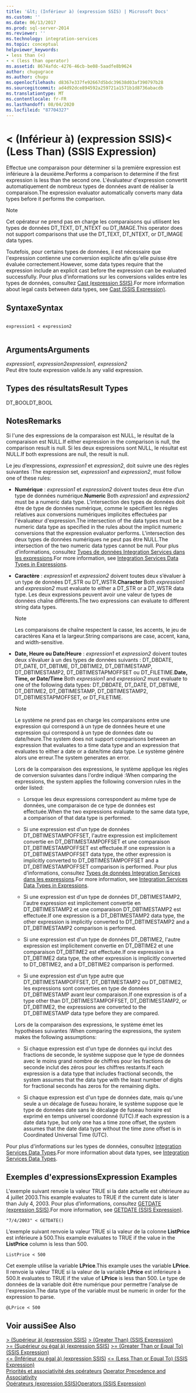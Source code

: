 ```yaml
---
title: '&lt; (Inférieur à) (expression SSIS) | Microsoft Docs'
ms.custom: ''
ms.date: 06/13/2017
ms.prod: sql-server-2014
ms.reviewer: ''
ms.technology: integration-services
ms.topic: conceptual
helpviewer_keywords:
- less than (<)
- < (less than operator)
ms.assetid: 8674afdc-4276-46cb-be08-5aadfe8b9624
author: chugugrace
ms.author: chugu
ms.openlocfilehash: d8367e337fe92667d5bdc39638d03af390797b28
ms.sourcegitcommit: ad4d92dce894592a259721a1571b1d8736abacdb
ms.translationtype: MT
ms.contentlocale: fr-FR
ms.lasthandoff: 08/04/2020
ms.locfileid: "87704327"
---
```

# <a name="lt-less-than-ssis-expression"></a><span data-ttu-id="4d71e-102">&lt; (Inférieur à) (expression SSIS)</span><span class="sxs-lookup"><span data-stu-id="4d71e-102">&lt; (Less Than) (SSIS Expression)</span></span>
  <span data-ttu-id="4d71e-103">Effectue une comparaison pour déterminer si la première expression est inférieure à la deuxième.</span><span class="sxs-lookup"><span data-stu-id="4d71e-103">Performs a comparison to determine if the first expression is less than the second one.</span></span> <span data-ttu-id="4d71e-104">L'évaluateur d'expression convertit automatiquement de nombreux types de données avant de réaliser la comparaison.</span><span class="sxs-lookup"><span data-stu-id="4d71e-104">The expression evaluator automatically converts many data types before it performs the comparison.</span></span>  
  
> [!NOTE]  
>  <span data-ttu-id="4d71e-105">Cet opérateur ne prend pas en charge les comparaisons qui utilisent les types de données DT_TEXT, DT_NTEXT ou DT_IMAGE.</span><span class="sxs-lookup"><span data-stu-id="4d71e-105">This operator does not support comparisons that use the DT_TEXT, DT_NTEXT, or DT_IMAGE data types.</span></span>  
  
 <span data-ttu-id="4d71e-106">Toutefois, pour certains types de données, il est nécessaire que l'expression contienne une conversion explicite afin qu'elle puisse être évaluée correctement.</span><span class="sxs-lookup"><span data-stu-id="4d71e-106">However, some data types require that the expression include an explicit cast before the expression can be evaluated successfully.</span></span> <span data-ttu-id="4d71e-107">Pour plus d’informations sur les conversions valides entre les types de données, consultez [Cast &#40;expression SSIS&#41;](cast-ssis-expression.md).</span><span class="sxs-lookup"><span data-stu-id="4d71e-107">For more information about legal casts between data types, see [Cast &#40;SSIS Expression&#41;](cast-ssis-expression.md).</span></span>  
  
## <a name="syntax"></a><span data-ttu-id="4d71e-108">Syntaxe</span><span class="sxs-lookup"><span data-stu-id="4d71e-108">Syntax</span></span>  
  
```  
  
expression1 < expression2  
  
```  
  
## <a name="arguments"></a><span data-ttu-id="4d71e-109">Arguments</span><span class="sxs-lookup"><span data-stu-id="4d71e-109">Arguments</span></span>  
 <span data-ttu-id="4d71e-110">*expression1, expression2*</span><span class="sxs-lookup"><span data-stu-id="4d71e-110">*expression1, expression2*</span></span>  
 <span data-ttu-id="4d71e-111">Peut être toute expression valide.</span><span class="sxs-lookup"><span data-stu-id="4d71e-111">Is any valid expression.</span></span>  
  
## <a name="result-types"></a><span data-ttu-id="4d71e-112">Types des résultats</span><span class="sxs-lookup"><span data-stu-id="4d71e-112">Result Types</span></span>  
 <span data-ttu-id="4d71e-113">DT_BOOL</span><span class="sxs-lookup"><span data-stu-id="4d71e-113">DT_BOOL</span></span>  
  
## <a name="remarks"></a><span data-ttu-id="4d71e-114">Notes</span><span class="sxs-lookup"><span data-stu-id="4d71e-114">Remarks</span></span>  
 <span data-ttu-id="4d71e-115">Si l'une des expressions de la comparaison est NULL, le résultat de la comparaison est NULL.</span><span class="sxs-lookup"><span data-stu-id="4d71e-115">If either expression in the comparison is null, the comparison result is null.</span></span> <span data-ttu-id="4d71e-116">Si les deux expressions sont NULL, le résultat est NULL.</span><span class="sxs-lookup"><span data-stu-id="4d71e-116">If both expressions are null, the result is null.</span></span>  
  
 <span data-ttu-id="4d71e-117">Le jeu d’expressions, *expression1* et *expression2*, doit suivre une des règles suivantes :</span><span class="sxs-lookup"><span data-stu-id="4d71e-117">The expression set, *expression1* and *expression2*, must follow one of these rules:</span></span>  
  
-   <span data-ttu-id="4d71e-118">**Numérique** : *expression1* et *expression2* doivent toutes deux être d’un type de données numérique.</span><span class="sxs-lookup"><span data-stu-id="4d71e-118">**Numeric** Both *expression1* and *expression2* must be a numeric data type.</span></span> <span data-ttu-id="4d71e-119">L'intersection des types de données doit être de type de données numérique, comme le spécifient les règles relatives aux conversions numériques implicites effectuées par l'évaluateur d'expression.</span><span class="sxs-lookup"><span data-stu-id="4d71e-119">The intersection of the data types must be a numeric data type as specified in the rules about the implicit numeric conversions that the expression evaluator performs.</span></span> <span data-ttu-id="4d71e-120">L'intersection des deux types de données numériques ne peut pas être NULL.</span><span class="sxs-lookup"><span data-stu-id="4d71e-120">The intersection of the two numeric data types cannot be null.</span></span> <span data-ttu-id="4d71e-121">Pour plus d’informations, consultez [Types de données Integration Services dans les expressions](integration-services-data-types-in-expressions.md).</span><span class="sxs-lookup"><span data-stu-id="4d71e-121">For more information, see [Integration Services Data Types in Expressions](integration-services-data-types-in-expressions.md).</span></span>  
  
-   <span data-ttu-id="4d71e-122">**Caractère** : *expression1* et *expression2* doivent toutes deux s’évaluer à un type de données DT_STR ou DT_WSTR.</span><span class="sxs-lookup"><span data-stu-id="4d71e-122">**Character** Both *expression1* and *expression2* must evaluate to either a DT_STR or a DT_WSTR data type.</span></span> <span data-ttu-id="4d71e-123">Les deux expressions peuvent avoir une valeur de types de données chaîne différents.</span><span class="sxs-lookup"><span data-stu-id="4d71e-123">The two expressions can evaluate to different string data types.</span></span>  
  
    > [!NOTE]  
    >  <span data-ttu-id="4d71e-124">Les comparaisons de chaîne respectent la casse, les accents, le jeu de caractères Kana et la largeur.</span><span class="sxs-lookup"><span data-stu-id="4d71e-124">String comparisons are case, accent, kana, and width-sensitive.</span></span>  
  
-   <span data-ttu-id="4d71e-125">**Date, Heure ou Date/Heure** : *expression1* et *expression2* doivent toutes deux s’évaluer à un des types de données suivants : DT_DBDATE, DT_DATE, DT_DBTIME, DT_DBTIME2, DT_DBTIMESTAMP, DT_DBTIMESTAMP2, DT_DBTIMESTAPMOFFSET ou DT_FILETIME.</span><span class="sxs-lookup"><span data-stu-id="4d71e-125">**Date, Time, or Date/Time** Both *expression1* and *expression2* must evaluate to one of the following data types: DT_DBDATE, DT_DATE, DT_DBTIME, DT_DBTIME2, DT_DBTIMESTAMP, DT_DBTIMESTAMP2, DT_DBTIMESTAPMOFFSET, or DT_FILETIME.</span></span>  
  
    > [!NOTE]  
    >  <span data-ttu-id="4d71e-126">Le système ne prend pas en charge les comparaisons entre une expression qui correspond à un type de données heure et une expression qui correspond à un type de données date ou date/heure.</span><span class="sxs-lookup"><span data-stu-id="4d71e-126">The system does not support comparisons between an expression that evaluates to a time data type and an expression that evaluates to either a date or a date/time data type.</span></span> <span data-ttu-id="4d71e-127">Le système génère alors une erreur.</span><span class="sxs-lookup"><span data-stu-id="4d71e-127">The system generates an error.</span></span>  
  
     <span data-ttu-id="4d71e-128">Lors de la comparaison des expressions, le système applique les règles de conversion suivantes dans l'ordre indiqué :</span><span class="sxs-lookup"><span data-stu-id="4d71e-128">When comparing the expressions, the system applies the following conversion rules in the order listed:</span></span>  
  
    -   <span data-ttu-id="4d71e-129">Lorsque les deux expressions correspondent au même type de données, une comparaison de ce type de données est effectuée.</span><span class="sxs-lookup"><span data-stu-id="4d71e-129">When the two expressions evaluate to the same data type, a comparison of that data type is performed.</span></span>  
  
    -   <span data-ttu-id="4d71e-130">Si une expression est d'un type de données DT_DBTIMESTAMPOFFSET, l'autre expression est implicitement convertie en DT_DBTIMESTAMPOFFSET et une comparaison DT_DBTIMESTAMPOFFSET est effectuée.</span><span class="sxs-lookup"><span data-stu-id="4d71e-130">If one expression is a DT_DBTIMESTAMPOFFSET data type, the other expression is implicitly converted to DT_DBTIMESTAMPOFFSET and a DT_DBTIMESTAMPOFFSET comparison is performed.</span></span> <span data-ttu-id="4d71e-131">Pour plus d’informations, consultez [Types de données Integration Services dans les expressions](integration-services-data-types-in-expressions.md).</span><span class="sxs-lookup"><span data-stu-id="4d71e-131">For more information, see [Integration Services Data Types in Expressions](integration-services-data-types-in-expressions.md).</span></span>  
  
    -   <span data-ttu-id="4d71e-132">Si une expression est d'un type de données DT_DBTIMESTAMP2, l'autre expression est implicitement convertie en DT_DBTIMESTAMP2 et une comparaison DT_DBTIMESTAMP2 est effectuée.</span><span class="sxs-lookup"><span data-stu-id="4d71e-132">If one expression is a DT_DBTIMESTAMP2 data type, the other expression is implicitly converted to DT_DBTIMESTAMP2 and a DT_DBTIMESTAMP2 comparison is performed.</span></span>  
  
    -   <span data-ttu-id="4d71e-133">Si une expression est d'un type de données DT_DBTIME2, l'autre expression est implicitement convertie en DT_DBTIME2 et une comparaison DT_DBTIME2 est effectuée.</span><span class="sxs-lookup"><span data-stu-id="4d71e-133">If one expression is a DT_DBTIME2 data type, the other expression is implicitly converted to DT_DBTIME2, and a DT_DBTIME2 comparison is performed.</span></span>  
  
    -   <span data-ttu-id="4d71e-134">Si une expression est d'un type autre que DT_DBTIMESTAMPOFFSET, DT_DBTIMESTAMP2 ou DT_DBTIME2, les expressions sont converties en type de données DT_DBTIMESTAMP avant leur comparaison.</span><span class="sxs-lookup"><span data-stu-id="4d71e-134">If one expression is of a type other than DT_DBTIMESTAMPOFFSET, DT_DBTIMESTAMP2, or DT_DBTIME2, the expressions are converted to the DT_DBTIMESTAMP data type before they are compared.</span></span>  
  
     <span data-ttu-id="4d71e-135">Lors de la comparaison des expressions, le système émet les hypothèses suivantes :</span><span class="sxs-lookup"><span data-stu-id="4d71e-135">When comparing the expressions, the system makes the following assumptions:</span></span>  
  
    -   <span data-ttu-id="4d71e-136">Si chaque expression est d'un type de données qui inclut des fractions de seconde, le système suppose que le type de données avec le moins grand nombre de chiffres pour les fractions de seconde inclut des zéros pour les chiffres restants.</span><span class="sxs-lookup"><span data-stu-id="4d71e-136">If each expression is a data type that includes fractional seconds, the system assumes that the data type with the least number of digits for fractional seconds has zeros for the remaining digits.</span></span>  
  
    -   <span data-ttu-id="4d71e-137">Si chaque expression est d'un type de données date, mais qu'une seule a un décalage de fuseau horaire, le système suppose que le type de données date sans le décalage de fuseau horaire est exprimé en temps universel coordonné (UTC).</span><span class="sxs-lookup"><span data-stu-id="4d71e-137">If each expression is a date data type, but only one has a time zone offset, the system assumes that the date data type without the time zone offset is in Coordinated Universal Time (UTC).</span></span>  
  
 <span data-ttu-id="4d71e-138">Pour plus d'informations sur les types de données, consultez [Integration Services Data Types](../data-flow/integration-services-data-types.md).</span><span class="sxs-lookup"><span data-stu-id="4d71e-138">For more information about data types, see [Integration Services Data Types](../data-flow/integration-services-data-types.md).</span></span>  
  
## <a name="expression-examples"></a><span data-ttu-id="4d71e-139">Exemples d'expressions</span><span class="sxs-lookup"><span data-stu-id="4d71e-139">Expression Examples</span></span>  
 <span data-ttu-id="4d71e-140">L'exemple suivant renvoie la valeur TRUE si la date actuelle est ultérieure au 4 juillet 2003.</span><span class="sxs-lookup"><span data-stu-id="4d71e-140">This example evaluates to TRUE if the current date is later than July 4, 2003.</span></span> <span data-ttu-id="4d71e-141">Pour plus d’informations, consultez [GETDATE &#40;expression SSIS&#41;](getdate-ssis-expression.md).</span><span class="sxs-lookup"><span data-stu-id="4d71e-141">For more information, see [GETDATE &#40;SSIS Expression&#41;](getdate-ssis-expression.md).</span></span>  
  
```  
"7/4/2003" < GETDATE()  
```  
  
 <span data-ttu-id="4d71e-142">L’exemple suivant renvoie la valeur TRUE si la valeur de la colonne **ListPrice** est inférieure à 500.</span><span class="sxs-lookup"><span data-stu-id="4d71e-142">This example evaluates to TRUE if the value in the **ListPrice** column is less than 500.</span></span>  
  
```  
ListPrice < 500  
```  
  
 <span data-ttu-id="4d71e-143">Cet exemple utilise la variable **LPrice**.</span><span class="sxs-lookup"><span data-stu-id="4d71e-143">This example uses the variable **LPrice**.</span></span> <span data-ttu-id="4d71e-144">Il renvoie la valeur TRUE si la valeur de la variable **LPrice** est inférieure à 500.</span><span class="sxs-lookup"><span data-stu-id="4d71e-144">It evaluates to TRUE if the value of **LPrice** is less than 500.</span></span> <span data-ttu-id="4d71e-145">Le type de données de la variable doit être numérique pour permettre l'analyse de l'expression.</span><span class="sxs-lookup"><span data-stu-id="4d71e-145">The data type of the variable must be numeric in order for the expression to parse.</span></span>  
  
```  
@LPrice < 500  
```  
  
## <a name="see-also"></a><span data-ttu-id="4d71e-146">Voir aussi</span><span class="sxs-lookup"><span data-stu-id="4d71e-146">See Also</span></span>  
 <span data-ttu-id="4d71e-147">[&#62; &#40;Supérieur à&#41; &#40;expression SSIS&#41;](greater-than-ssis-expression.md) </span><span class="sxs-lookup"><span data-stu-id="4d71e-147">[&#62; &#40;Greater Than&#41; &#40;SSIS Expression&#41;](greater-than-ssis-expression.md) </span></span>  
 <span data-ttu-id="4d71e-148">[&#62;= &#40;Supérieur ou égal à&#41; &#40;expression SSIS&#41;](greater-than-or-equal-to-ssis-expression.md) </span><span class="sxs-lookup"><span data-stu-id="4d71e-148">[&#62;= &#40;Greater Than or Equal To&#41; &#40;SSIS Expression&#41;](greater-than-or-equal-to-ssis-expression.md) </span></span>  
 <span data-ttu-id="4d71e-149">[&#60;= &#40;Inférieur ou égal à&#41; &#40;expression SSIS&#41;](less-than-or-equal-to-ssis-expression.md) </span><span class="sxs-lookup"><span data-stu-id="4d71e-149">[&#60;= &#40;Less Than or Equal To&#41; &#40;SSIS Expression&#41;](less-than-or-equal-to-ssis-expression.md) </span></span>  
 <span data-ttu-id="4d71e-150">[Priorités et associativité des opérateurs](operator-precedence-and-associativity.md) </span><span class="sxs-lookup"><span data-stu-id="4d71e-150">[Operator Precedence and Associativity](operator-precedence-and-associativity.md) </span></span>  
 [<span data-ttu-id="4d71e-151">Opérateurs &#40;expression SSIS&#41;</span><span class="sxs-lookup"><span data-stu-id="4d71e-151">Operators &#40;SSIS Expression&#41;</span></span>](operators-ssis-expression.md)  
  
  
